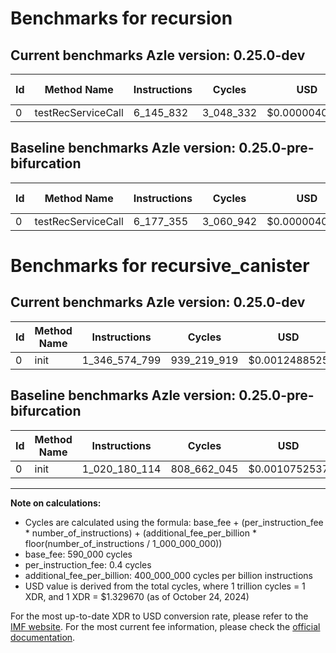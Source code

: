 # Benchmarks for recursion

## Current benchmarks Azle version: 0.25.0-dev

| Id  | Method Name        | Instructions | Cycles    | USD           | USD/Million Calls | Change                             |
| --- | ------------------ | ------------ | --------- | ------------- | ----------------- | ---------------------------------- |
| 0   | testRecServiceCall | 6_145_832    | 3_048_332 | $0.0000040533 | $4.05             | <font color="green">-31_523</font> |

## Baseline benchmarks Azle version: 0.25.0-pre-bifurcation

| Id  | Method Name        | Instructions | Cycles    | USD           | USD/Million Calls |
| --- | ------------------ | ------------ | --------- | ------------- | ----------------- |
| 0   | testRecServiceCall | 6_177_355    | 3_060_942 | $0.0000040700 | $4.07             |

# Benchmarks for recursive_canister

## Current benchmarks Azle version: 0.25.0-dev

| Id  | Method Name | Instructions  | Cycles      | USD           | USD/Million Calls | Change                                |
| --- | ----------- | ------------- | ----------- | ------------- | ----------------- | ------------------------------------- |
| 0   | init        | 1_346_574_799 | 939_219_919 | $0.0012488525 | $1_248.85         | <font color="red">+326_394_685</font> |

## Baseline benchmarks Azle version: 0.25.0-pre-bifurcation

| Id  | Method Name | Instructions  | Cycles      | USD           | USD/Million Calls |
| --- | ----------- | ------------- | ----------- | ------------- | ----------------- |
| 0   | init        | 1_020_180_114 | 808_662_045 | $0.0010752537 | $1_075.25         |

---

**Note on calculations:**

-   Cycles are calculated using the formula: base_fee + (per_instruction_fee \* number_of_instructions) + (additional_fee_per_billion \* floor(number_of_instructions / 1_000_000_000))
-   base_fee: 590_000 cycles
-   per_instruction_fee: 0.4 cycles
-   additional_fee_per_billion: 400_000_000 cycles per billion instructions
-   USD value is derived from the total cycles, where 1 trillion cycles = 1 XDR, and 1 XDR = $1.329670 (as of October 24, 2024)

For the most up-to-date XDR to USD conversion rate, please refer to the [IMF website](https://www.imf.org/external/np/fin/data/rms_sdrv.aspx).
For the most current fee information, please check the [official documentation](https://internetcomputer.org/docs/current/developer-docs/gas-cost#execution).
